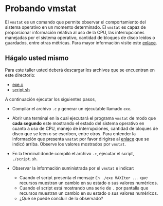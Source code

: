 # Probando vmstat

El `vmstat` es un comando que permite observar el comportamiento del sistema operativo en un momento determinado. 
El `vmstat` es capaz de proporcionar información relativa al uso de la CPU, las interrupciones manejadas por el sistema operativo, cantidad de bloques de disco leidos o guardados, entre otras métricas. 
Para mayor información visite este [enlace](https://www.linode.com/docs/uptime/monitoring/use-vmstat-to-monitor-system-performance/).

## Hágalo usted mismo

Para este taller usted deberá descargar los archivos que se encuentran en este directorio:

* [exe.c](exe.c)
* [script.sh](script.sh)

A continuación ejecutar los siguientes pasos,

* Compilar el archivo `.c` y generar un ejecutable llamado `exe`.
* Abrir una terminal en la cual ejecutará el programa `vmstat` de modo que **cada segundo** este mostrando el estado del sistema operativo en cuanto a uso de CPU, manejo de interrupciones, cantidad de bloques de disco que se leen o se escriben, entre otros. Para entender la información que presenta `vmstat` por favor dirigirse al [enlace](https://www.linode.com/docs/uptime/monitoring/use-vmstat-to-monitor-system-performance/) que se indicó arriba. Observe los valores mostrados por `vmstat`.
* En la terminal donde compiló el archivo `.c`, ejecutar el script, `./script.sh`.
* Observar la información suministrada por el `vmstat` e indicar:

  * Cuando el script presenta el mensaje `En ./exe MAXIter ...` que recursos muestran un cambio en su estado o sus valores numéricos.
  * Cuando el script está mostrando una serie de `.` por pantalla que recursos muestran un cambio en su estado o sus valores numéricos.
  * ¿Qué se puede concluir de lo observado?
